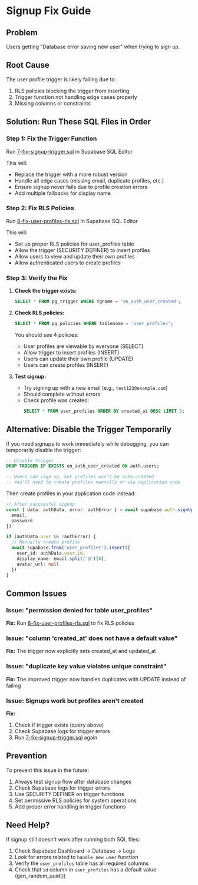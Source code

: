 # Signup Fix Guide

## Problem
Users getting "Database error saving new user" when trying to sign up.

## Root Cause
The user profile trigger is likely failing due to:
1. RLS policies blocking the trigger from inserting
2. Trigger function not handling edge cases properly
3. Missing columns or constraints

## Solution: Run These SQL Files in Order

### Step 1: Fix the Trigger Function
Run [7-fix-signup-trigger.sql](7-fix-signup-trigger.sql) in Supabase SQL Editor

This will:
- Replace the trigger with a more robust version
- Handle all edge cases (missing email, duplicate profiles, etc.)
- Ensure signup never fails due to profile creation errors
- Add multiple fallbacks for display name

### Step 2: Fix RLS Policies
Run [8-fix-user-profiles-rls.sql](8-fix-user-profiles-rls.sql) in Supabase SQL Editor

This will:
- Set up proper RLS policies for user_profiles table
- Allow the trigger (SECURITY DEFINER) to insert profiles
- Allow users to view and update their own profiles
- Allow authenticated users to create profiles

### Step 3: Verify the Fix

1. **Check the trigger exists:**
   ```sql
   SELECT * FROM pg_trigger WHERE tgname = 'on_auth_user_created';
   ```

2. **Check RLS policies:**
   ```sql
   SELECT * FROM pg_policies WHERE tablename = 'user_profiles';
   ```

   You should see 4 policies:
   - User profiles are viewable by everyone (SELECT)
   - Allow trigger to insert profiles (INSERT)
   - Users can update their own profile (UPDATE)
   - Users can create profiles (INSERT)

3. **Test signup:**
   - Try signing up with a new email (e.g., `test123@example.com`)
   - Should complete without errors
   - Check profile was created:
     ```sql
     SELECT * FROM user_profiles ORDER BY created_at DESC LIMIT 5;
     ```

## Alternative: Disable the Trigger Temporarily

If you need signups to work immediately while debugging, you can temporarily disable the trigger:

```sql
-- Disable trigger
DROP TRIGGER IF EXISTS on_auth_user_created ON auth.users;

-- Users can sign up, but profiles won't be auto-created
-- You'll need to create profiles manually or via application code
```

Then create profiles in your application code instead:

```typescript
// After successful signup
const { data: authData, error: authError } = await supabase.auth.signUp({
  email,
  password
})

if (authData.user && !authError) {
  // Manually create profile
  await supabase.from('user_profiles').insert({
    user_id: authData.user.id,
    display_name: email.split('@')[0],
    avatar_url: null
  })
}
```

## Common Issues

### Issue: "permission denied for table user_profiles"
**Fix:** Run [8-fix-user-profiles-rls.sql](8-fix-user-profiles-rls.sql) to fix RLS policies

### Issue: "column 'created_at' does not have a default value"
**Fix:** The trigger now explicitly sets created_at and updated_at

### Issue: "duplicate key value violates unique constraint"
**Fix:** The improved trigger now handles duplicates with UPDATE instead of failing

### Issue: Signups work but profiles aren't created
**Fix:**
1. Check if trigger exists (query above)
2. Check Supabase logs for trigger errors
3. Run [7-fix-signup-trigger.sql](7-fix-signup-trigger.sql) again

## Prevention

To prevent this issue in the future:
1. Always test signup flow after database changes
2. Check Supabase logs for trigger errors
3. Use SECURITY DEFINER on trigger functions
4. Set permissive RLS policies for system operations
5. Add proper error handling in trigger functions

## Need Help?

If signup still doesn't work after running both SQL files:
1. Check Supabase Dashboard → Database → Logs
2. Look for errors related to `handle_new_user` function
3. Verify the `user_profiles` table has all required columns
4. Check that `id` column in `user_profiles` has a default value (gen_random_uuid())
